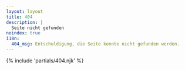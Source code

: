 ```yaml
---
layout: layout
title: 404
description: |
  Seite nicht gefunden
noindex: true
i18n:
  404_msg: Entschuldigung, die Seite konnte nicht gefunden werden.
---
```


{% include 'partials/404.njk' %}
